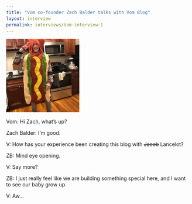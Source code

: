```yaml
---
title: "Vom co-founder Zach Balder talks with Vom Blog"
layout: interview
permalink: interviews/Vom-interview-1
---
```





<img src="../assets/Zach-Pic-Vom.jpg" height="200px" width="200px">

Vom: Hi Zach, what’s up?

Zach Balder: I’m good.

V: How has your experience been creating this blog with ~~Jacob~~ Lancelot?

ZB: Mind eye opening.

V: Say more?

ZB: I just really feel like we are building something special here, and I want to see our baby grow up. 

V: Aw...
